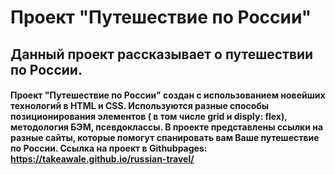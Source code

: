 # **Проект "Путешествие по России"**
## Данный проект рассказывает о путешествии по России.
#### Проект "Путешествие по России" создан с использованием новейших технологий в HTML и CSS. Используются разные способы позиционирования элементов ( в том числе grid и disply: flex), методология БЭМ, псевдоклассы. В проекте представлены ссылки на разные сайты, которые помогут спанировать вам Ваше путешествие по России. Ссылка на проект в Githubpages: https://takeawale.github.io/russian-travel/